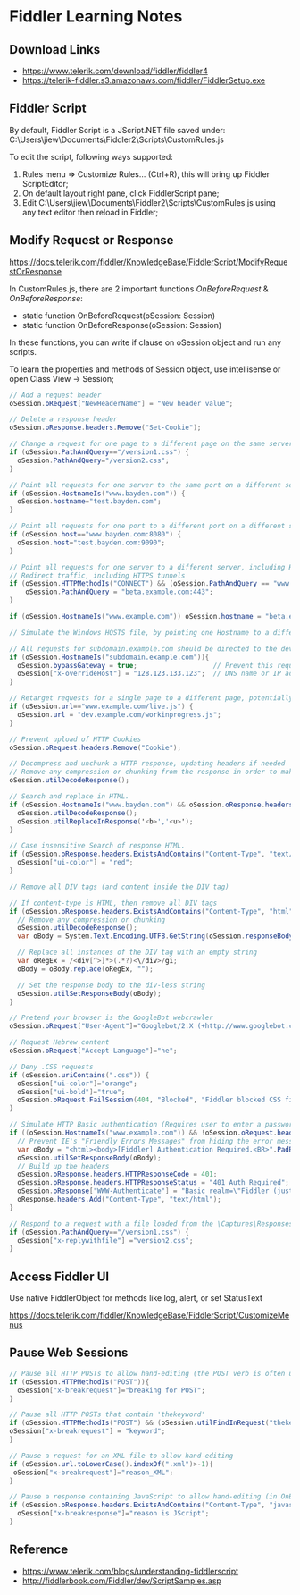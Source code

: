# Fiddler Learning Notes

## Download Links

- <https://www.telerik.com/download/fiddler/fiddler4>
- <https://telerik-fiddler.s3.amazonaws.com/fiddler/FiddlerSetup.exe>

## Fiddler Script

By default, Fiddler Script is a JScript.NET file saved under:
C:\Users\jiew\Documents\Fiddler2\Scripts\CustomRules.js

To edit the script, following ways supported:

1. Rules menu => Customize Rules... (Ctrl+R), this will bring up Fiddler ScriptEditor;
2. On default layout right pane, click FiddlerScript pane;
3. Edit C:\Users\jiew\Documents\Fiddler2\Scripts\CustomRules.js using any text editor then reload in Fiddler;

## Modify Request or Response

<https://docs.telerik.com/fiddler/KnowledgeBase/FiddlerScript/ModifyRequestOrResponse>

In CustomRules.js, there are 2 important functions *OnBeforeRequest* & *OnBeforeResponse*:

- static function OnBeforeRequest(oSession: Session)
- static function OnBeforeResponse(oSession: Session)

In these functions, you can write if clause on oSession object and run any scripts.

To learn the properties and methods of Session object, use intellisense or open Class View -> Session;

``` csharp
// Add a request header
oSession.oRequest["NewHeaderName"] = "New header value";

// Delete a response header
oSession.oResponse.headers.Remove("Set-Cookie");

// Change a request for one page to a different page on the same server
if (oSession.PathAndQuery=="/version1.css") {
  oSession.PathAndQuery="/version2.css";
}

// Point all requests for one server to the same port on a different server
if (oSession.HostnameIs("www.bayden.com")) {
  oSession.hostname="test.bayden.com";
}

// Point all requests for one port to a different port on a different server
if (oSession.host=="www.bayden.com:8080") {
  oSession.host="test.bayden.com:9090";
}

// Point all requests for one server to a different server, including HTTPS tunnels
// Redirect traffic, including HTTPS tunnels
if (oSession.HTTPMethodIs("CONNECT") && (oSession.PathAndQuery == "www.example.com:443")) {
    oSession.PathAndQuery = "beta.example.com:443";
}

if (oSession.HostnameIs("www.example.com")) oSession.hostname = "beta.example.com";

// Simulate the Windows HOSTS file, by pointing one Hostname to a different IP address. (Retargets without changing the request's Host header)

// All requests for subdomain.example.com should be directed to the development server at 128.123.133.123
if (oSession.HostnameIs("subdomain.example.com")){
  oSession.bypassGateway = true;                   // Prevent this request from going through an upstream proxy
  oSession["x-overrideHost"] = "128.123.133.123";  // DNS name or IP address of target server
}

// Retarget requests for a single page to a different page, potentially on a different server. (Retargets by changing the request's Host header)
if (oSession.url=="www.example.com/live.js") {
  oSession.url = "dev.example.com/workinprogress.js";
}

// Prevent upload of HTTP Cookies
oSession.oRequest.headers.Remove("Cookie");

// Decompress and unchunk a HTTP response, updating headers if needed
// Remove any compression or chunking from the response in order to make it easier to manipulate
oSession.utilDecodeResponse();

// Search and replace in HTML.
if (oSession.HostnameIs("www.bayden.com") && oSession.oResponse.headers.ExistsAndContains("Content-Type","text/html")){
  oSession.utilDecodeResponse();
  oSession.utilReplaceInResponse('<b>','<u>');
}

// Case insensitive Search of response HTML.
if (oSession.oResponse.headers.ExistsAndContains("Content-Type", "text/html") && oSession.utilFindInResponse("searchfor", false)>-1){
  oSession["ui-color"] = "red";
}

// Remove all DIV tags (and content inside the DIV tag)

// If content-type is HTML, then remove all DIV tags
if (oSession.oResponse.headers.ExistsAndContains("Content-Type", "html")){
  // Remove any compression or chunking
  oSession.utilDecodeResponse();
  var oBody = System.Text.Encoding.UTF8.GetString(oSession.responseBodyBytes);

  // Replace all instances of the DIV tag with an empty string
  var oRegEx = /<div[^>]*>(.*?)<\/div>/gi;
  oBody = oBody.replace(oRegEx, "");

  // Set the response body to the div-less string
  oSession.utilSetResponseBody(oBody);
}

// Pretend your browser is the GoogleBot webcrawler
oSession.oRequest["User-Agent"]="Googlebot/2.X (+http://www.googlebot.com/bot.html)";

// Request Hebrew content
oSession.oRequest["Accept-Language"]="he";

// Deny .CSS requests
if (oSession.uriContains(".css")) {
  oSession["ui-color"]="orange";
  oSession["ui-bold"]="true";
  oSession.oRequest.FailSession(404, "Blocked", "Fiddler blocked CSS file");
}

// Simulate HTTP Basic authentication (Requires user to enter a password before displaying web content.)
if ((oSession.HostnameIs("www.example.com")) && !oSession.oRequest.headers.Exists("Authorization")) {
  // Prevent IE's "Friendly Errors Messages" from hiding the error message by making response body longer than 512 chars.
  var oBody = "<html><body>[Fiddler] Authentication Required.<BR>".PadRight(512, ' ') + "</body></html>";
  oSession.utilSetResponseBody(oBody);
  // Build up the headers
  oSession.oResponse.headers.HTTPResponseCode = 401;
  oSession.oResponse.headers.HTTPResponseStatus = "401 Auth Required";
  oSession.oResponse["WWW-Authenticate"] = "Basic realm=\"Fiddler (just hit Ok)\"";
  oResponse.headers.Add("Content-Type", "text/html");
}

// Respond to a request with a file loaded from the \Captures\Responses folder (Can be placed in OnBeforeRequest or OnBeforeResponse function)
if (oSession.PathAndQuery=="/version1.css") {
  oSession["x-replywithfile"] ="version2.css";
}
```

## Access Fiddler UI

Use native FiddlerObject for methods like log, alert, or set StatusText

<https://docs.telerik.com/fiddler/KnowledgeBase/FiddlerScript/CustomizeMenus>

## Pause Web Sessions

``` csharp
// Pause all HTTP POSTs to allow hand-editing (the POST verb is often used for submitting forms)
if (oSession.HTTPMethodIs("POST")){
  oSession["x-breakrequest"]="breaking for POST";
}

// Pause all HTTP POSTs that contain 'thekeyword'
if (oSession.HTTPMethodIs("POST") && (oSession.utilFindInRequest("thekeyword", true) > -1)){
oSession["x-breakrequest"] = "keyword";
}

// Pause a request for an XML file to allow hand-editing
if (oSession.url.toLowerCase().indexOf(".xml")>-1){
 oSession["x-breakrequest"]="reason_XML";
}

// Pause a response containing JavaScript to allow hand-editing (in OnBeforeResponse)
if (oSession.oResponse.headers.ExistsAndContains("Content-Type", "javascript")){
  oSession["x-breakresponse"]="reason is JScript";
}
```

## Reference

- <https://www.telerik.com/blogs/understanding-fiddlerscript>
- <http://fiddlerbook.com/Fiddler/dev/ScriptSamples.asp>
